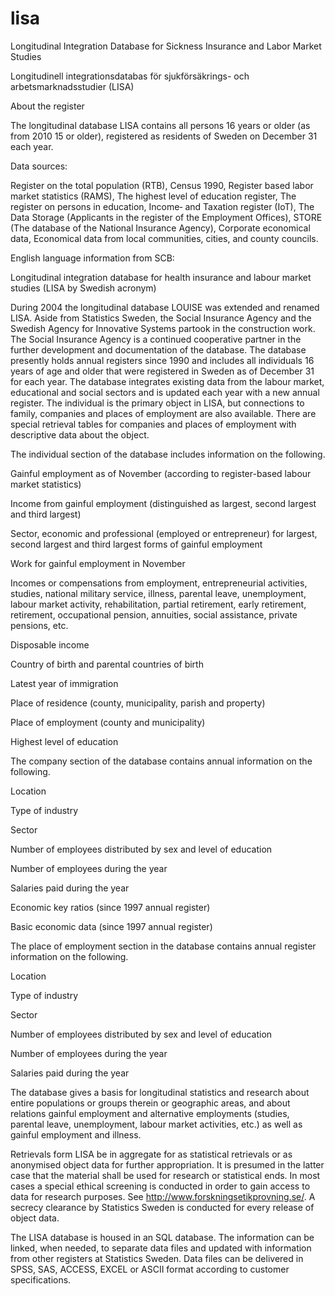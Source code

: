 # lisa
Longitudinal Integration Database for Sickness Insurance and Labor Market Studies

Longitudinell integrationsdatabas för sjukförsäkrings- och arbetsmarknadsstudier (LISA)


About the register

The longitudinal database LISA contains all persons 16 years or older (as from 2010 15 or older),  registered as residents
of Sweden on December 31 each year.

Data sources:

Register on the total population (RTB),
Census 1990,
Register based labor market statistics (RAMS),
The highest level of education register,
The register on persons in education,
Income‑ and Taxation register (IoT),
The Data Storage (Applicants in the register of the Employment Offices),
STORE (The database of the National Insurance Agency),
Corporate economical data,
Economical data from local communities, cities, and county councils.

English language information from SCB:

Longitudinal integration database for health insurance and labour market studies (LISA by Swedish acronym)

During 2004 the longitudinal database LOUISE was extended and renamed LISA. Aside from Statistics Sweden, 
the Social Insurance Agency and the Swedish Agency for Innovative Systems partook in the construction work. 
The Social Insurance Agency is a continued cooperative partner in the further development and documentation of the database. 
The database presently holds annual registers since 1990 and includes all individuals 16 years of age and older that were 
registered in Sweden as of December 31 for each year. The database integrates existing data from the labour market, 
educational and social sectors and is updated each year with a new annual register. The individual is the primary object in 
LISA, but connections to family, companies and places of employment are also available. There are special retrieval tables for
companies and places of employment with descriptive data about the object.

The individual section of the database includes information on the following.

Gainful employment as of November (according to register-based labour market statistics)

Income from gainful employment (distinguished as largest, second largest and third largest) 

Sector, economic and professional (employed or entrepreneur) for largest, second largest and third largest forms of gainful
employment 

Work for gainful employment in November 

Incomes or compensations from employment, entrepreneurial activities, studies, national military service, illness, 
parental leave, unemployment, labour market activity, rehabilitation, partial retirement, early retirement, retirement, 
occupational pension, annuities, social assistance, private pensions, etc. 

Disposable income

Country of birth and parental countries of birth 

Latest year of immigration 

Place of residence (county, municipality, parish and property) 

Place of employment (county and municipality) 

Highest level of education

The company section of the database contains annual information on the following.

Location 

Type of industry

Sector

Number of employees distributed by sex and level of education

Number of employees during the year

Salaries paid during the year

Economic key ratios (since 1997 annual register)

Basic economic data (since 1997 annual register)


The place of employment section in the database contains annual register information on the following.

Location

Type of industry

Sector

Number of employees distributed by sex and level of education

Number of employees during the year

Salaries paid during the year


The database gives a basis for longitudinal statistics and research about entire populations or groups therein or geographic 
areas, and about relations gainful employment and alternative employments (studies, parental leave, unemployment, 
labour market activities, etc.) as well as gainful employment and illness.

Retrievals form LISA be in aggregate for as statistical retrievals or as anonymised object data for further appropriation. 
It is presumed in the latter case that the material shall be used for research or statistical ends. In most cases a special 
ethical screening is conducted in order to gain access to data for research purposes. 
See http://www.forskningsetikprovning.se/. A secrecy clearance by Statistics Sweden is conducted for every release of object 
data.

The LISA database is housed in an SQL database. The information can be linked, when needed, to separate data files and updated with information from other registers at Statistics Sweden. Data files can be delivered in SPSS, SAS, ACCESS, EXCEL or ASCII format according to customer specifications.
